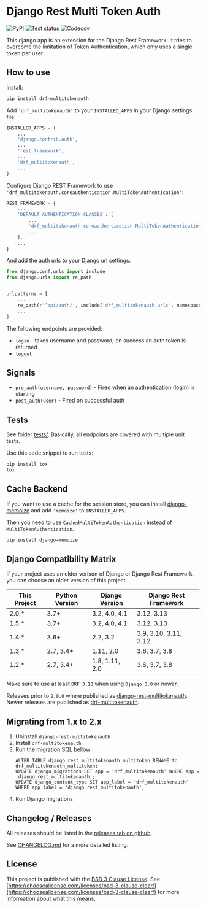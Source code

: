 # Django Rest Multi Token Auth

[![PyPI](https://img.shields.io/pypi/v/drf-multitokenauth)](https://pypi.org/project/drf-multitokenauth/)
[![Test status](https://github.com/anexia/drf-multitokenauth/actions/workflows/test.yml/badge.svg?branch=main)](https://github.com/anexia/drf-multitokenauth/actions/workflows/test.yml)
[![Codecov](https://img.shields.io/codecov/c/gh/anexia/drf-multitokenauth)](https://codecov.io/gh/anexia/drf-multitokenauth)

This django app is an extension for the Django Rest Framework.
It tries to overcome the limitation of Token Authentication, which only uses a single token per user. 

## How to use

Install:
```bash
pip install drf-multitokenauth
```

Add ``'drf_multitokenauth'`` to your ``INSTALLED_APPS`` in your Django settings file:
```python
INSTALLED_APPS = (
    ...
    'django.contrib.auth',
    ...
    'rest_framework',
    ...
    'drf_multitokenauth',
    ...
)

```

Configure Django REST Framework to use ``'drf_multitokenauth.coreauthentication.MultiTokenAuthentication'``:
```python
REST_FRAMEWORK = {
    ...
    'DEFAULT_AUTHENTICATION_CLASSES': [
        ...
        'drf_multitokenauth.coreauthentication.MultiTokenAuthentication',
        ...
    ],
    ...
}
```


And add the auth urls to your Django url settings:
```python
from django.conf.urls import include
from django.urls import re_path


urlpatterns = [
    ...
    re_path(r'^api/auth/', include('drf_multitokenauth.urls', namespace='multi_token_auth')),
    ...
]    
```


The following endpoints are provided:

 * `login` - takes username and password; on success an auth token is returned
 * `logout`

## Signals

* ``pre_auth(username, password)`` - Fired when an authentication (login) is starting
* ``post_auth(user)`` - Fired on successful auth

## Tests

See folder [tests/](tests/). Basically, all endpoints are covered with multiple
unit tests.

Use this code snippet to run tests:
```bash
pip install tox
tox
```

## Cache Backend

If you want to use a cache for the session store, you can install [django-memoize](https://pythonhosted.org/django-memoize/) and add `'memoize'` to `INSTALLED_APPS`.

Then you need to use ``CachedMultiTokenAuthentication`` instead of ``MultiTokenAuthentication``.

```bash
pip install django-memoize
```

## Django Compatibility Matrix

If your project uses an older verison of Django or Django Rest Framework, you can choose an older version of this project.

| This Project | Python Version | Django Version | Django Rest Framework |
|--------------|----------------|----------------|-----------------------|
| 2.0.*        | 3.7+           | 3.2, 4.0, 4.1  | 3.12, 3.13            |
| 1.5.*        | 3.7+           | 3.2, 4.0, 4.1  | 3.12, 3.13            |
| 1.4.*        | 3.6+           | 2.2, 3.2       | 3.9, 3.10, 3.11, 3.12 |
| 1.3.*        | 2.7, 3.4+      | 1.11, 2.0      | 3.6, 3.7, 3.8         |
| 1.2.*        | 2.7, 3.4+      | 1.8, 1.11, 2.0 | 3.6, 3.7, 3.8         |

Make sure to use at least `DRF 3.10` when using `Django 3.0` or newer.

Releases prior to `2.0.0` where published as [django-rest-multitokenauth](https://pypi.org/project/django-rest-multitokenauth/).
Newer releases are published as [drf-multitokenauth](https://pypi.org/project/drf-multitokenauth/).

## Migrating from 1.x to 2.x

1. Uninstall `django-rest-multitokenauth`
2. Install `drf-multitokenauth`
3. Run the migration SQL bellow:
    ```
    ALTER TABLE django_rest_multitokenauth_multitoken RENAME to drf_multitokenauth_multitoken;
    UPDATE django_migrations SET app = 'drf_multitokenauth' WHERE app = 'django_rest_multitokenauth';
    UPDATE django_content_type SET app_label = 'drf_multitokenauth' WHERE app_label = 'django_rest_multitokenauth';
    ```
4. Run Django migrations

## Changelog / Releases

All releases should be listed in the [releases tab on github](https://github.com/anexia/drf-multitokenauth/releases).

See [CHANGELOG.md](CHANGELOG.md) for a more detailed listing.


## License

This project is published with the [BSD 3 Clause License](LICENSE). See [https://choosealicense.com/licenses/bsd-3-clause-clear/](https://choosealicense.com/licenses/bsd-3-clause-clear/) for more information about what this means.
